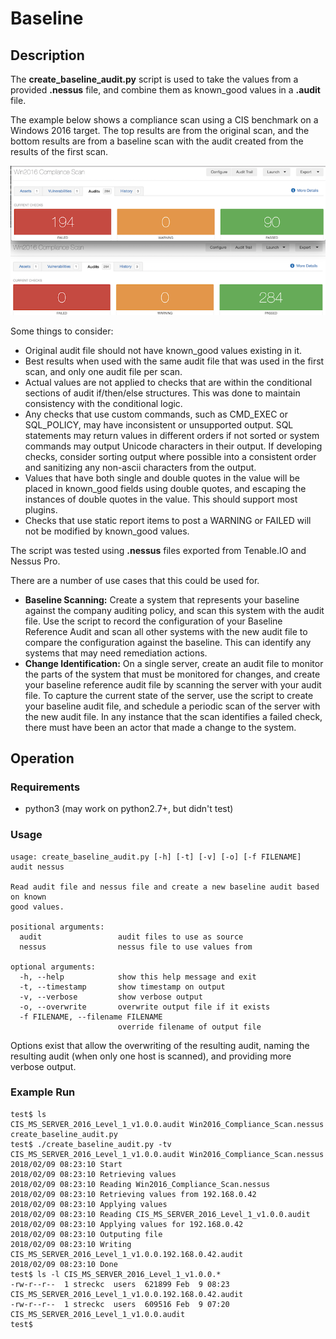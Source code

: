 # Baseline

## Description

The __create_baseline_audit.py__ script is used to take the values from a provided __.nessus__ file, and combine them as known_good values in a __.audit__ file.

The example below shows a compliance scan using a CIS benchmark on a Windows 2016 target.  The top results are from the original scan, and the bottom results are from a baseline scan with the audit created from the results of the first scan.

![Example Image](example.png)

Some things to consider:
- Original audit file should not have known_good values existing in it.
- Best results when used with the same audit file that was used in the first scan, and only one audit file per scan.
- Actual values are not applied to checks that are within the conditional sections of audit if/then/else structures. This was done to maintain consistency with the conditional logic.
- Any checks that use custom commands, such as CMD_EXEC or SQL_POLICY, may have inconsistent or unsupported output.  SQL statements may return values in different orders if not sorted or system commands may output Unicode characters in their output.  If developing checks, consider sorting output where possible into a consistent order and sanitizing any non-ascii characters from the output.
- Values that have both single and double quotes in the value will be placed in known_good fields using double quotes, and escaping the instances of double quotes in the value.  This should support most plugins.
- Checks that use static report items to post a WARNING or FAILED will not be modified by known_good values.

The script was tested using __.nessus__ files exported from Tenable.IO and Nessus Pro.

There are a number of use cases that this could be used for.

- __Baseline Scanning:__ Create a system that represents your baseline against the company auditing policy, and scan this system with the audit file.  Use the script to record the configuration of your Baseline Reference Audit and scan all other systems with the new audit file to compare the configuration against the baseline.  This can identify any systems that may need remediation actions.
- __Change Identification:__ On a single server, create an audit file to monitor the parts of the system that must be monitored for changes, and create your baseline reference audit file by scanning the server with your audit file.  To capture the current state of the server, use the script to create your baseline audit file, and schedule a periodic scan of the server with the new audit file.  In any instance that the scan identifies a failed check, there must have been an actor that made a change to the system.

## Operation

### Requirements

- python3 (may work on python2.7+, but didn't test)

### Usage

```
usage: create_baseline_audit.py [-h] [-t] [-v] [-o] [-f FILENAME] audit nessus

Read audit file and nessus file and create a new baseline audit based on known
good values.

positional arguments:
  audit                 audit files to use as source
  nessus                nessus file to use values from

optional arguments:
  -h, --help            show this help message and exit
  -t, --timestamp       show timestamp on output
  -v, --verbose         show verbose output
  -o, --overwrite       overwrite output file if it exists
  -f FILENAME, --filename FILENAME
                        override filename of output file
```

Options exist that allow the overwriting of the resulting audit, naming the resulting audit (when only one host is scanned), and providing more verbose output.

### Example Run

```Shell Session
test$ ls
CIS_MS_SERVER_2016_Level_1_v1.0.0.audit	Win2016_Compliance_Scan.nessus		create_baseline_audit.py
test$ ./create_baseline_audit.py -tv CIS_MS_SERVER_2016_Level_1_v1.0.0.audit Win2016_Compliance_Scan.nessus
2018/02/09 08:23:10 Start
2018/02/09 08:23:10 Retrieving values
2018/02/09 08:23:10 Reading Win2016_Compliance_Scan.nessus
2018/02/09 08:23:10 Retrieving values from 192.168.0.42
2018/02/09 08:23:10 Applying values
2018/02/09 08:23:10 Reading CIS_MS_SERVER_2016_Level_1_v1.0.0.audit
2018/02/09 08:23:10 Applying values for 192.168.0.42
2018/02/09 08:23:10 Outputing file
2018/02/09 08:23:10 Writing CIS_MS_SERVER_2016_Level_1_v1.0.0.192.168.0.42.audit
2018/02/09 08:23:10 Done
test$ ls -l CIS_MS_SERVER_2016_Level_1_v1.0.0.*
-rw-r--r--  1 streckc  users  621899 Feb  9 08:23 CIS_MS_SERVER_2016_Level_1_v1.0.0.192.168.0.42.audit
-rw-r--r--  1 streckc  users  609516 Feb  9 07:20 CIS_MS_SERVER_2016_Level_1_v1.0.0.audit
test$
```
